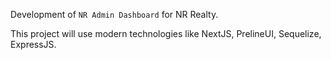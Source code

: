 Development of `NR Admin Dashboard` for NR Realty. 

This project will use modern technologies like NextJS, PrelineUI, Sequelize, ExpressJS.
